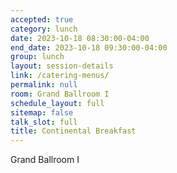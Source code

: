 ```yaml
---
accepted: true
category: lunch
date: 2023-10-18 08:30:00-04:00
end_date: 2023-10-18 09:30:00-04:00
group: lunch
layout: session-details
link: /catering-menus/
permalink: null
room: Grand Ballroom I
schedule_layout: full
sitemap: false
talk_slot: full
title: Continental Breakfast
---
```


Grand Ballroom I
